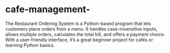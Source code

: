# cafe-management-
The Restaurant Ordering System is a Python-based program that lets customers place orders from a menu. It handles case-insensitive inputs, allows multiple orders, calculates the total bill, and offers a payment choice. With a user-friendly interface, it’s a great beginner project for cafés or learning Python basics.
